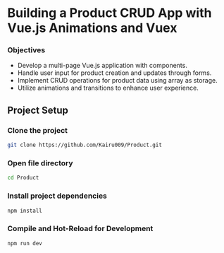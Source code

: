 # Building a Product CRUD App with Vue.js Animations and Vuex

### Objectives

- Develop a multi-page Vue.js application with components.
- Handle user input for product creation and updates through forms.
- Implement CRUD operations for product data using array as storage.
- Utilize animations and transitions to enhance user experience.

## Project Setup

### Clone the project

```sh
git clone https://github.com/Kairu009/Product.git
```

### Open file directory

```sh
cd Product
```

### Install project dependencies

```sh
npm install
```

### Compile and Hot-Reload for Development

```sh
npm run dev
```
